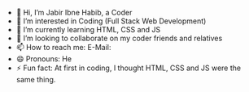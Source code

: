 - 👋 Hi, I’m Jabir Ibne Habib, a Coder
- 👀 I’m interested in Coding (Full Stack Web Development)
- 🌱 I’m currently learning HTML, CSS and JS
- 💞️ I’m looking to collaborate on my coder friends and relatives
- 📫 How to reach me: E-Mail: 
- 😄 Pronouns: He
- ⚡ Fun fact: At first in coding, I thought HTML, CSS and JS were the same thing.

<!---
WebDeveloperJabir/WebDeveloperJabir is a ✨ special ✨ repository because its `README.md` (this file) appears on your GitHub profile.
You can click the Preview link to take a look at your changes.
--->
